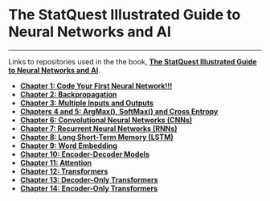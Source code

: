 # The StatQuest Illustrated Guide to Neural Networks and AI
----

Links to repositories used in the the book, **[The StatQuest Illustrated Guide to Neural Networks and AI]()**.

- **[Chapter 1: Code Your First Neural Network!!!]()**
- **[Chapter 2: Backpropagation]()**
- **[Chapter 3: Multiple Inputs and Outputs]()**
- **[Chapters 4 and 5: ArgMax(), SoftMax() and Cross Entropy]()**
- **[Chapter 6: Convolutional Neural Networks (CNNs)]()**
- **[Chapter 7: Recurrent Neural Networks (RNNs)]()**
- **[Chapter 8: Long Short-Term Memory (LSTM)]()**
- **[Chapter 9: Word Embedding]()**
- **[Chapter 10: Encoder-Decoder Models]()**
- **[Chapter 11: Attention]()**
- **[Chapter 12: Transformers]()**
- **[Chapter 13: Decoder-Only Transformers]()**
- **[Chapter 14: Encoder-Only Transformers]()**
